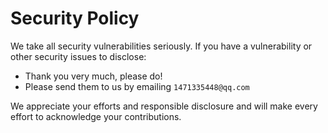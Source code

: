 # Security Policy

We take all security vulnerabilities seriously.
If you have a vulnerability or other security issues to disclose:

- Thank you very much, please do!
- Please send them to us by emailing `1471335448@qq.com`

We appreciate your efforts and responsible disclosure and will make every effort to acknowledge your contributions.
